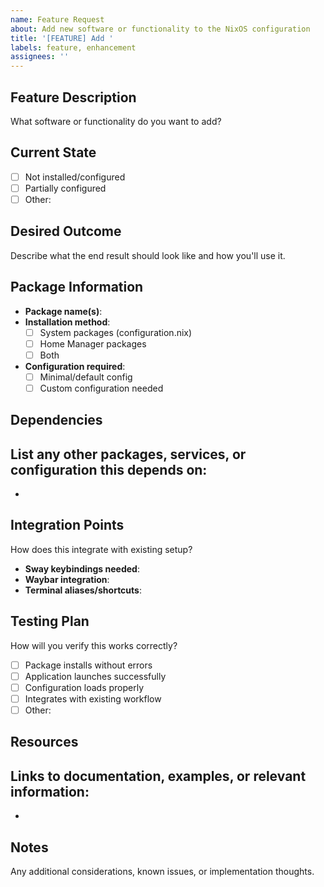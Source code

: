 ```yaml
---
name: Feature Request
about: Add new software or functionality to the NixOS configuration
title: '[FEATURE] Add '
labels: feature, enhancement
assignees: ''
---
```


## Feature Description
What software or functionality do you want to add?

## Current State
- [ ] Not installed/configured
- [ ] Partially configured
- [ ] Other: 

## Desired Outcome
Describe what the end result should look like and how you'll use it.

## Package Information
- **Package name(s)**: 
- **Installation method**: 
  - [ ] System packages (configuration.nix)
  - [ ] Home Manager packages
  - [ ] Both
- **Configuration required**: 
  - [ ] Minimal/default config
  - [ ] Custom configuration needed

## Dependencies
List any other packages, services, or configuration this depends on:
- 
- 

## Integration Points
How does this integrate with existing setup?
- **Sway keybindings needed**: 
- **Waybar integration**: 
- **Terminal aliases/shortcuts**: 

## Testing Plan
How will you verify this works correctly?
- [ ] Package installs without errors
- [ ] Application launches successfully
- [ ] Configuration loads properly
- [ ] Integrates with existing workflow
- [ ] Other: 

## Resources
Links to documentation, examples, or relevant information:
- 
- 

## Notes
Any additional considerations, known issues, or implementation thoughts.
